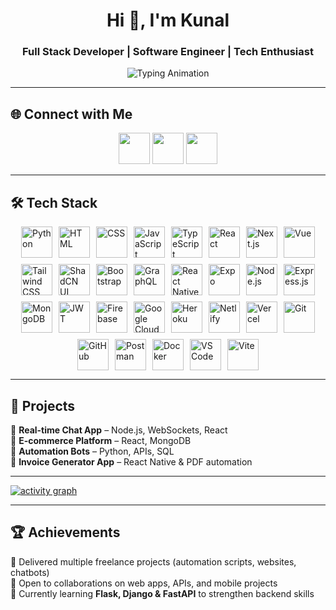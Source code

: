 <h1 align="center">Hi 👋, I'm Kunal</h1>
<h3 align="center">Full Stack Developer | Software Engineer | Tech Enthusiast</h3>

<p align="center">
  <img src="https://readme-typing-svg.herokuapp.com?size=22&duration=4000&color=00F7FF&center=true&vCenter=true&width=600&lines=Full+Stack+Web+%26+Mobile+Developer;Automation+%26+Bot+Developer;Passionate+About+Scalable+Software;Always+Learning+New+Technologies" alt="Typing Animation"/>
</p>

---

## 🌐 Connect with Me
<p align="center">
  <a href="https://linkedin.com/in/devloperkunal"><img src="https://go-skill-icons.vercel.app/api/icons?i=linkedin" width="50"/></a>
  <a href="mailto:kunalsharma20032005@gmail.com"><img src="https://go-skill-icons.vercel.app/api/icons?i=gmail" width="50"/></a>
  <a href="https://kunal.codes/"><img src="https://go-skill-icons.vercel.app/api/icons?i=portfolio" width="50"/></a>
</p>

---

## 🛠️ Tech Stack

<div style="display: flex; flex-wrap: wrap; gap: 10px; justify-content: center;">
  <img src="https://go-skill-icons.vercel.app/api/icons?i=python" alt="Python" width="50">  
  <img src="https://go-skill-icons.vercel.app/api/icons?i=html" alt="HTML" width="50">
  <img src="https://go-skill-icons.vercel.app/api/icons?i=css" alt="CSS" width="50">
  <img src="https://go-skill-icons.vercel.app/api/icons?i=js" alt="JavaScript" width="50">
  <img src="https://go-skill-icons.vercel.app/api/icons?i=typescript" alt="TypeScript" width="50">
  <img src="https://go-skill-icons.vercel.app/api/icons?i=react" alt="React" width="50">
  <img src="https://go-skill-icons.vercel.app/api/icons?i=nextjs" alt="Next.js" width="50">
  <img src="https://go-skill-icons.vercel.app/api/icons?i=vue" alt="Vue" width="50">
  <img src="https://go-skill-icons.vercel.app/api/icons?i=tailwind" alt="Tailwind CSS" width="50">
  <img src="https://go-skill-icons.vercel.app/api/icons?i=shadcn" alt="ShadCN UI" width="50">
  <img src="https://go-skill-icons.vercel.app/api/icons?i=bootstrap" alt="Bootstrap" width="50">
  <img src="https://go-skill-icons.vercel.app/api/icons?i=graphql" alt="GraphQL" width="50">
  <img src="https://go-skill-icons.vercel.app/api/icons?i=reactnative" alt="React Native" width="50">
  <img src="https://go-skill-icons.vercel.app/api/icons?i=expo" alt="Expo" width="50">
  <img src="https://go-skill-icons.vercel.app/api/icons?i=nodejs" alt="Node.js" width="50">
  <img src="https://go-skill-icons.vercel.app/api/icons?i=express" alt="Express.js" width="50">
  <img src="https://go-skill-icons.vercel.app/api/icons?i=mongodb" alt="MongoDB" width="50">
  <img src="https://go-skill-icons.vercel.app/api/icons?i=jwt" alt="JWT" width="50">
  <img src="https://go-skill-icons.vercel.app/api/icons?i=firebase" alt="Firebase" width="50">
  <img src="https://go-skill-icons.vercel.app/api/icons?i=gcp" alt="Google Cloud" width="50">
  <img src="https://go-skill-icons.vercel.app/api/icons?i=heroku" alt="Heroku" width="50">
  <img src="https://go-skill-icons.vercel.app/api/icons?i=netlify" alt="Netlify" width="50">
  <img src="https://go-skill-icons.vercel.app/api/icons?i=vercel" alt="Vercel" width="50">
  <img src="https://go-skill-icons.vercel.app/api/icons?i=git" alt="Git" width="50">
  <img src="https://go-skill-icons.vercel.app/api/icons?i=github" alt="GitHub" width="50">
  <img src="https://go-skill-icons.vercel.app/api/icons?i=postman" alt="Postman" width="50">
  <img src="https://go-skill-icons.vercel.app/api/icons?i=docker" alt="Docker" width="50">
  <img src="https://go-skill-icons.vercel.app/api/icons?i=vscode" alt="VS Code" width="50">
  <img src="https://go-skill-icons.vercel.app/api/icons?i=vite" alt="Vite" width="50">
</div>

---

## 🚀 Projects

💬 **Real-time Chat App** – Node.js, WebSockets, React <br>
🛒 **E-commerce Platform** – React, MongoDB  <br>
🤖 **Automation Bots** – Python, APIs, SQL  <br>
📄 **Invoice Generator App** – React Native & PDF automation  

---

[![activity graph](https://github-readme-activity-graph.vercel.app/graph?username=developerkunal007&theme=react-dark)](https://github-readme-activity-graph.vercel.app/graph?username=developerkunal007&theme=react-dark)

---

## 🏆 Achievements

🎯 Delivered multiple freelance projects (automation scripts, websites, chatbots)  <br>
🚀 Open to collaborations on web apps, APIs, and mobile projects  <br>
🌱 Currently learning **Flask, Django & FastAPI** to strengthen backend skills  
